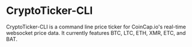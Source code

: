 # CryptoTicker-CLI
CryptoTicker-CLI is a command line price ticker for CoinCap.io's real-time websocket price data. It currently features BTC, LTC, ETH, XMR, ETC, and BAT.   
